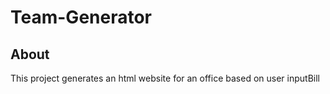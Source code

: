 # Team-Generator

## About 
This project generates an html website for an office
based on user inputBill

